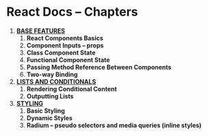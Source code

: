 # React Docs – Chapters

1. **[BASE FEATURES](./1-base-features.md)**
    1. **React Components Basics**
    1. **Component Inputs – props**
    1. **Class Component State**
    1. **Functional Component State**
    1. **Passing Method Reference Between Components**
    1. **Two-way Binding**
1.  **[LISTS AND CONDITIONALS](./2-lists-and-conditionals.md)**
    1. **Rendering Conditional Content**
    1. **Outputting Lists**
1. **[STYLING](./3-styling.md)**
    1. **Basic Styling**
    1. **Dynamic Styles**
    1. **Radium – pseudo selectors and media queries (inline styles)**
